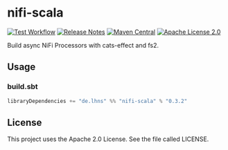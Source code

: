 # nifi-scala

[![Test Workflow](https://github.com/lhns/nifi-scala/workflows/test/badge.svg)](https://github.com/lhns/nifi-scala/actions?query=workflow%3Atest)
[![Release Notes](https://img.shields.io/github/release/lhns/nifi-scala.svg?maxAge=3600)](https://github.com/lhns/nifi-scala/releases/latest)
[![Maven Central](https://img.shields.io/maven-central/v/de.lhns/nifi-scala_2.13)](https://search.maven.org/artifact/de.lhns/nifi-scala_2.13)
[![Apache License 2.0](https://img.shields.io/github/license/lhns/nifi-scala.svg?maxAge=3600)](https://www.apache.org/licenses/LICENSE-2.0)

Build async NiFi Processors with cats-effect and fs2.

## Usage

### build.sbt

```sbt
libraryDependencies += "de.lhns" %% "nifi-scala" % "0.3.2"
```

## License

This project uses the Apache 2.0 License. See the file called LICENSE.

